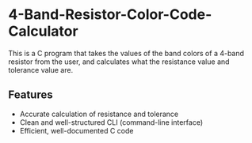 # 4-Band-Resistor-Color-Code-Calculator
This is a C program that takes the values of the band colors of a 4-band resistor from the user, and calculates what the resistance value and tolerance value are.

## Features
- Accurate calculation of resistance and tolerance
- Clean and well-structured CLI (command-line interface)
- Efficient, well-documented C code
